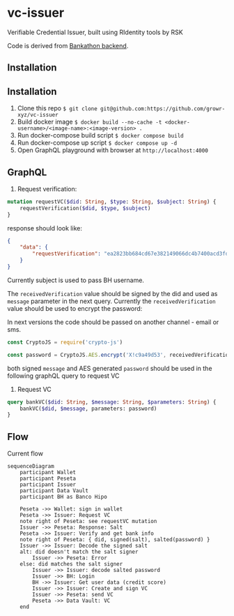 # vc-issuer
Verifiable Credential Issuer, built using RIdentity tools by RSK

Code is derived from [Bankathon backend](https://github.com/growr-xyz/growr-on-chain-backend).

## Installation

## Installation

1. Clone this repo
`$ git clone git@github.com:https://github.com/growr-xyz/vc-issuer`
2. Build docker image
`$ docker build --no-cache -t <docker-username>/<image-name>:<image-version> .`
3. Run docker-compose build script
`$ docker compose build`
4. Run docker-compose up script
`$ docker compose up -d`
5. Open GraphQL playground with browser at `http://localhost:4000`


## GraphQL

1. Request verification:

```graphql
mutation requestVC($did: String, $type: String, $subject: String) {
	requestVerification($did, $type, $subject)
}
```

response should look like:

```json
{
	"data": {
		"requestVerification": "ea2823bb684cd67e382149066dc4b7400acd3fdaa468c07ff6312b65d3c92fa6"
	}
}
```

Currently subject is used to pass BH username.

The `receivedVerification` value should be signed by the did and used as `message` parameter in the next query.
Currently the `receivedVerification` value should be used to encrypt the password:

In next versions the code should be passed on another channel - email or sms.


```js
const CryptoJS = require('crypto-js')

const password = CryptoJS.AES.encrypt('X!c9a49d53', receivedVerification).toString();
```

both signed `message` and AES generated `password` should be used in the following graphQL query to request VC

1. Request VC

```graphql
query bankVC($did: String, $message: String, $parameters: String) {
	bankVC($did, $message, parameters: password)
}

```

## Flow

Current flow

```mermaid
sequenceDiagram
	participant Wallet
	participant Peseta
	participant Issuer
	participant Data Vault
	participant BH as Banco Hipo

	Peseta ->> Wallet: sign in wallet
	Peseta ->> Issuer: Request VC
	note right of Peseta: see requestVC mutation
	Issuer ->> Peseta: Response: Salt
	Peseta ->> Issuer: Verify and get bank info
	note right of Peseta: { did, signed(salt), salted(password) }
	Issuer ->> Issuer: Decode the signed salt
	alt: did doesn't match the salt signer
		Issuer ->> Peseta: Error
	else: did matches the salt signer
		Issuer ->> Issuer: decode salted password
		Issuer ->> BH: Login
		BH ->> Issuer: Get user data (credit score)
		Issuer ->> Issuer: Create and sign VC
		Issuer ->> Peseta: send VC
		Peseta ->> Data Vault: VC
	end
```
